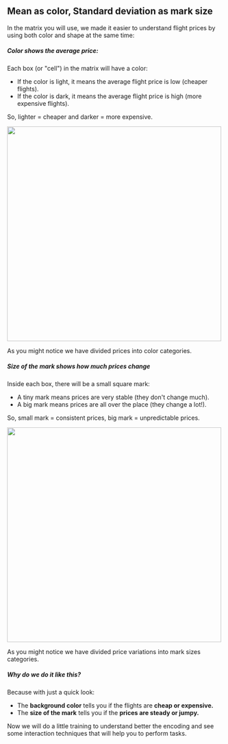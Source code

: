 ## Mean as color, Standard deviation as mark size

In the matrix you will use, we made it easier to understand flight prices by using both color and shape at the same time:

##### Color shows the average price:

Each box (or "cell") in the matrix will have a color:

- If the color is light, it means the average flight price is low (cheaper flights).
- If the color is dark, it means the average flight price is high (more expensive flights).

So, lighter = cheaper and darker = more expensive.

<img src='/matrices/assets/images/color-mean.png' width='500'>

As you might notice we have divided prices into color categories.

##### Size of the mark shows how much prices change

Inside each box, there will be a small square mark:

- A tiny mark means prices are very stable (they don't change much).
- A big mark means prices are all over the place (they change a lot!).

So, small mark = consistent prices, big mark = unpredictable prices.

<img src='/matrices/assets/images/size-std.png' width='500'>

As you might notice we have divided price variations into mark sizes categories.

##### Why do we do it like this?

Because with just a quick look:

- The **background color** tells you if the flights are **cheap or expensive.**
- The **size of the mark** tells you if the **prices are steady or jumpy.**

Now we will do a little training to understand better the encoding and see some interaction techniques that will help you to perform tasks.
